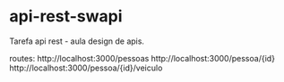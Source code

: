 # api-rest-swapi
Tarefa api rest - aula design de apis.

routes: 
http://localhost:3000/pessoas 
http://localhost:3000/pessoa/{id} 
http://localhost:3000/pessoa/{id}/veiculo
